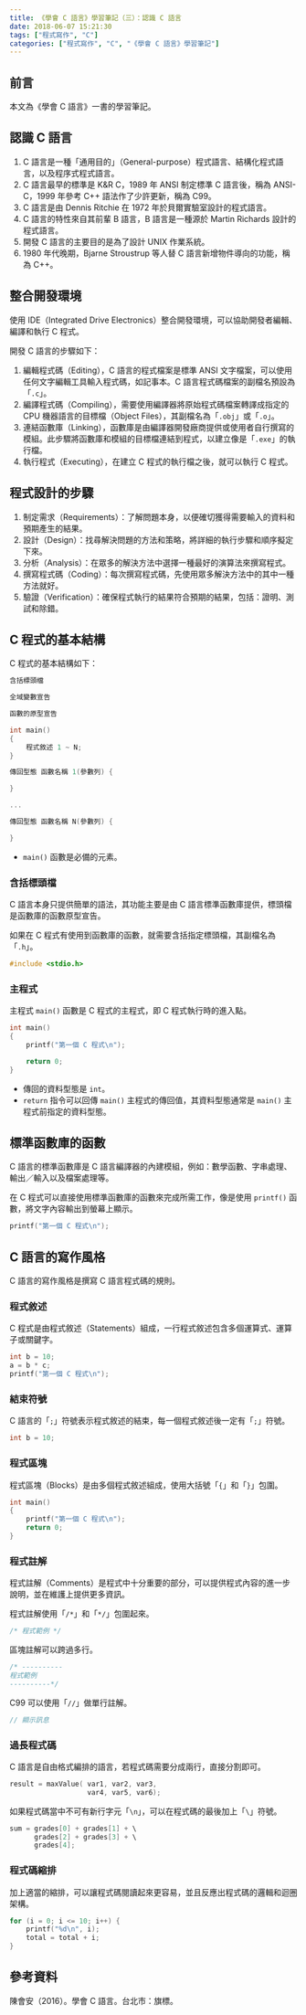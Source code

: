 ```yaml
---
title: 《學會 C 語言》學習筆記（三）：認識 C 語言
date: 2018-06-07 15:21:30
tags: ["程式寫作", "C"]
categories: ["程式寫作", "C", "《學會 C 語言》學習筆記"]
---
```


## 前言
本文為《學會 C 語言》一書的學習筆記。

## 認識 C 語言
1. C 語言是一種「通用目的」（General-purpose）程式語言、結構化程式語言，以及程序式程式語言。
2. C 語言最早的標準是 K&R C，1989 年 ANSI 制定標準 C 語言後，稱為 ANSI-C，1999 年參考 C++ 語法作了少許更新，稱為 C99。
3. C 語言是由 Dennis Ritchie 在 1972 年於貝爾實驗室設計的程式語言。
4. C 語言的特性來自其前輩 B 語言，B 語言是一種源於 Martin Richards 設計的程式語言。
4. 開發 C 語言的主要目的是為了設計 UNIX 作業系統。
5. 1980 年代晚期，Bjarne Stroustrup 等人替 C 語言新增物件導向的功能，稱為 C++。

## 整合開發環境
使用 IDE（Integrated Drive Electronics）整合開發環境，可以協助開發者編輯、編譯和執行 C 程式。

開發 C 語言的步驟如下：
1. 編輯程式碼（Editing），C 語言的程式檔案是標準 ANSI 文字檔案，可以使用任何文字編輯工具輸入程式碼，如記事本。C 語言程式碼檔案的副檔名預設為「`.c`」。
2. 編譯程式碼（Compiling），需要使用編譯器將原始程式碼檔案轉譯成指定的 CPU 機器語言的目標檔（Object Files），其副檔名為「`.obj`」或「`.o`」。
3. 連結函數庫（Linking），函數庫是由編譯器開發廠商提供或使用者自行撰寫的模組。此步驟將函數庫和模組的目標檔連結到程式，以建立像是「`.exe`」的執行檔。
4. 執行程式（Executing），在建立 C 程式的執行檔之後，就可以執行 C 程式。

## 程式設計的步驟
1. 制定需求（Requirements）：了解問題本身，以便確切獲得需要輸入的資料和預期產生的結果。
2. 設計（Design）：找尋解決問題的方法和策略，將詳細的執行步驟和順序擬定下來。
3. 分析（Analysis）：在眾多的解決方法中選擇一種最好的演算法來撰寫程式。
4. 撰寫程式碼（Coding）：每次撰寫程式碼，先使用眾多解決方法中的其中一種方法就好。
5. 驗證（Verification）：確保程式執行的結果符合預期的結果，包括：證明、測試和除錯。

## C 程式的基本結構
C 程式的基本結構如下：
```C
含括標頭檔

全域變數宣告

函數的原型宣告

int main()
{
    程式敘述 1 ~ N;
}

傳回型態 函數名稱 1(參數列) {

}

...

傳回型態 函數名稱 N(參數列) {

}
```
- `main()` 函數是必備的元素。

### 含括標頭檔
C 語言本身只提供簡單的語法，其功能主要是由 C 語言標準函數庫提供，標頭檔是函數庫的函數原型宣告。

如果在 C 程式有使用到函數庫的函數，就需要含括指定標頭檔，其副檔名為「`.h`」。
```C
#include <stdio.h>
```

### 主程式
主程式 `main()` 函數是 C 程式的主程式，即 C 程式執行時的進入點。
```C
int main()
{
    printf("第一個 C 程式\n");

    return 0;
}
```
- 傳回的資料型態是 `int`。
- `return` 指令可以回傳 `main()` 主程式的傳回值，其資料型態通常是 `main()` 主程式前指定的資料型態。

## 標準函數庫的函數
C 語言的標準函數庫是 C 語言編譯器的內建模組，例如：數學函數、字串處理、輸出／輸入以及檔案處理等。

在 C 程式可以直接使用標準函數庫的函數來完成所需工作，像是使用 `printf()` 函數，將文字內容輸出到螢幕上顯示。
```C
printf("第一個 C 程式\n");
```

## C 語言的寫作風格
C 語言的寫作風格是撰寫 C 語言程式碼的規則。

### 程式敘述
C 程式是由程式敘述（Statements）組成，一行程式敘述包含多個運算式、運算子或關鍵字。
```C
int b = 10;
a = b * c;
printf("第一個 C 程式\n");
```

### 結束符號
C 語言的「`;`」符號表示程式敘述的結束，每一個程式敘述後一定有「`;`」符號。
```C
int b = 10;
```

### 程式區塊
程式區塊（Blocks）是由多個程式敘述組成，使用大括號「`{`」和「`}`」包圍。
```C
int main()
{
    printf("第一個 C 程式\n");
    return 0;
}
```

### 程式註解
程式註解（Comments）是程式中十分重要的部分，可以提供程式內容的進一步說明，並在維護上提供更多資訊。

程式註解使用「`/*`」和「`*/`」包圍起來。
```C
/* 程式範例 */
```
區塊註解可以跨過多行。
```C
/* ----------
程式範例
----------*/
```
C99 可以使用「`//`」做單行註解。
```C
// 顯示訊息
```

### 過長程式碼
C 語言是自由格式編排的語言，若程式碼需要分成兩行，直接分割即可。
```C
result = maxValue( var1, var2, var3,
                   var4, var5, var6);
```
如果程式碼當中不可有新行字元「`\n`」，可以在程式碼的最後加上「`\`」符號。
```C
sum = grades[0] + grades[1] + \
      grades[2] + grades[3] + \
      grades[4];
```

### 程式碼縮排
加上適當的縮排，可以讓程式碼閱讀起來更容易，並且反應出程式碼的邏輯和迴圈架構。
```C
for (i = 0; i <= 10; i++) {
    printf("%d\n", i);
    total = total + i;
}
```

## 參考資料
陳會安（2016）。學會 C 語言。台北市：旗標。
